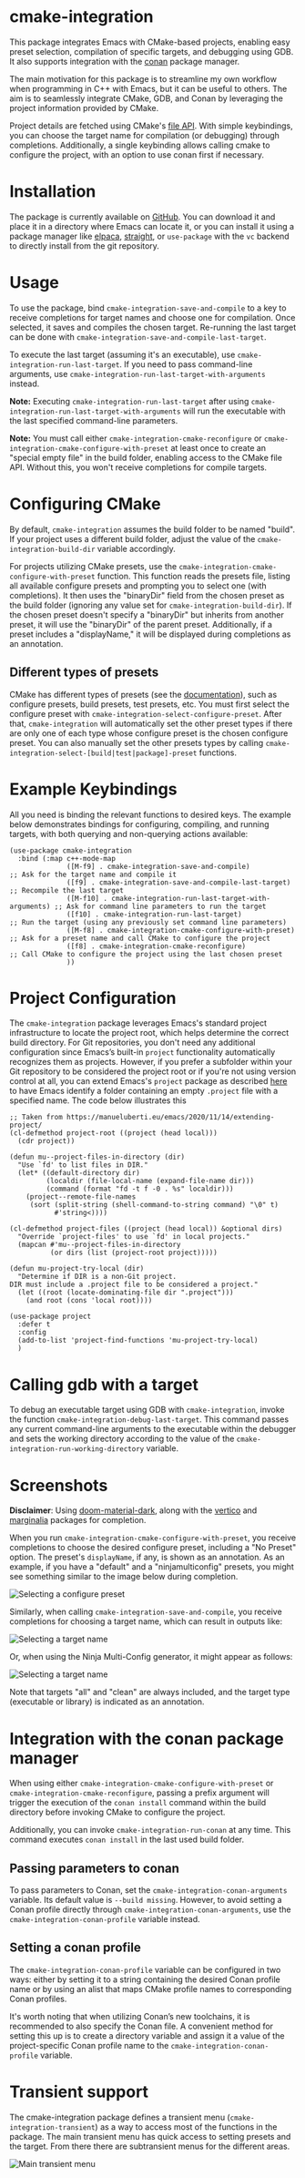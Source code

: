 # cmake-integration

This package integrates Emacs with CMake-based projects, enabling easy preset selection, compilation of specific
targets, and debugging using GDB. It also supports integration with the [conan](https://conan.io/) package manager.

The main motivation for this package is to streamline my own workflow when programming in C++ with Emacs, but it can be
useful to others. The aim is to seamlessly integrate CMake, GDB, and Conan by leveraging the project information
provided by CMake.

Project details are fetched using CMake's [file API](https://cmake.org/cmake/help/latest/manual/cmake-file-api.7.html).
With simple keybindings, you can choose the target name for compilation (or debugging) through completions.
Additionally, a single keybinding allows calling cmake to configure the project, with an option to use conan first if
necessary.


# Installation

The package is currently available on [GitHub](https://github.com/darcamo/cmake-integration). You can download it and
place it in a directory where Emacs can locate it, or you can install it using a package manager like
[elpaca](https://github.com/progfolio/elpaca), [straight](https://github.com/raxod502/straight.el), or `use-package`
with the `vc` backend to directly install from the git repository.


# Usage

To use the package, bind `cmake-integration-save-and-compile` to a key to receive completions for target names and
choose one for compilation. Once selected, it saves and compiles the chosen target. Re-running the last target can be
done with `cmake-integration-save-and-compile-last-target`.

To execute the last target (assuming it's an executable), use `cmake-integration-run-last-target`. If you need to pass
command-line arguments, use `cmake-integration-run-last-target-with-arguments` instead.

**Note:** Executing `cmake-integration-run-last-target` after using `cmake-integration-run-last-target-with-arguments`
will run the executable with the last specified command-line parameters.

**Note:** You must call either `cmake-integration-cmake-reconfigure` or `cmake-integration-cmake-configure-with-preset`
at least once to create an "special empty file" in the build folder, enabling access to the CMake file API. Without
this, you won't receive completions for compile targets.


# Configuring CMake

By default, `cmake-integration` assumes the build folder to be named "build". If your project uses a different build
folder, adjust the value of the `cmake-integration-build-dir` variable accordingly.

For projects utilizing CMake presets, use the `cmake-integration-cmake-configure-with-preset` function. This function
reads the presets file, listing all available configure presets and prompting you to select one (with completions). It
then uses the "binaryDir" field from the chosen preset as the build folder (ignoring any value set for
`cmake-integration-build-dir`). If the chosen preset doesn't specify a "binaryDir" but inherits from another preset, it
will use the "binaryDir" of the parent preset. Additionally, if a preset includes a "displayName," it will be displayed
during completions as an annotation.


## Different types of presets

CMake has different types of presets (see the
[documentation](https://cmake.org/cmake/help/latest/manual/cmake-presets.7.html)), such as configure presets, build
presets, test presets, etc. You must first select the configure preset with `cmake-integration-select-configure-preset`.
After that, `cmake-integration` will automatically set the other preset types if there are only one of each type whose
configure preset is the chosen configure preset. You can also manually set the other presets types by calling
`cmake-integration-select-[build|test|package]-preset` functions.


# Example Keybindings

All you need is binding the relevant functions to desired keys. The example below demonstrates bindings for configuring,
compiling, and running targets, with both querying and non-querying actions available:

```emacs-lisp
(use-package cmake-integration
  :bind (:map c++-mode-map
              ([M-f9] . cmake-integration-save-and-compile)                ;; Ask for the target name and compile it
              ([f9] . cmake-integration-save-and-compile-last-target)      ;; Recompile the last target
              ([M-f10] . cmake-integration-run-last-target-with-arguments) ;; Ask for command line parameters to run the target
              ([f10] . cmake-integration-run-last-target)                  ;; Run the target (using any previously set command line parameters)
              ([M-f8] . cmake-integration-cmake-configure-with-preset)     ;; Ask for a preset name and call CMake to configure the project
              ([f8] . cmake-integration-cmake-reconfigure)                 ;; Call CMake to configure the project using the last chosen preset
              ))
```

# Project Configuration

The `cmake-integration` package leverages Emacs's standard project infrastructure to locate the project root, which
helps determine the correct build directory. For Git repositories, you don't need any additional configuration since
Emacs’s built-in `project` functionality automatically recognizes them as projects. However, if you prefer a subfolder
within your Git repository to be considered the project root or if you're not using version control at all, you can
extend Emacs's `project` package as described [here](https://manueluberti.eu/posts/2020-11-14-extending-project/) to
have Emacs identify a folder containing an empty `.project` file with a specified name. The code below illustrates this

```emacs-lisp
;; Taken from https://manueluberti.eu/emacs/2020/11/14/extending-project/
(cl-defmethod project-root ((project (head local)))
  (cdr project))

(defun mu--project-files-in-directory (dir)
  "Use `fd' to list files in DIR."
  (let* ((default-directory dir)
         (localdir (file-local-name (expand-file-name dir)))
         (command (format "fd -t f -0 . %s" localdir)))
    (project--remote-file-names
     (sort (split-string (shell-command-to-string command) "\0" t)
           #'string<))))

(cl-defmethod project-files ((project (head local)) &optional dirs)
  "Override `project-files' to use `fd' in local projects."
  (mapcan #'mu--project-files-in-directory
          (or dirs (list (project-root project)))))

(defun mu-project-try-local (dir)
  "Determine if DIR is a non-Git project.
DIR must include a .project file to be considered a project."
  (let ((root (locate-dominating-file dir ".project")))
    (and root (cons 'local root))))

(use-package project
  :defer t
  :config
  (add-to-list 'project-find-functions 'mu-project-try-local)
  )
```


# Calling gdb with a target

To debug an executable target using GDB with `cmake-integration`, invoke the function
`cmake-integration-debug-last-target`. This command passes any current command-line arguments to the executable within
the debugger and sets the working directory according to the value of the `cmake-integration-run-working-directory`
variable.


# Screenshots

**Disclaimer**: Using [doom-material-dark](https://github.com/doomemacs/themes), along with the
[vertico](https://github.com/minad/vertico) and [marginalia](https://github.com/minad/marginalia) packages for
completion.

When you run `cmake-integration-cmake-configure-with-preset`, you receive completions to choose the desired configure
preset, including a "No Preset" option. The preset's `displayName`, if any, is shown as an annotation. As an example, if
you have a "default" and a "ninjamulticonfig" presets, you might see something similar to the image below during
completion.

![Selecting a configure preset](images/selecting-configuration.png)

Similarly, when calling `cmake-integration-save-and-compile`, you receive completions for choosing a target name, which
can result in outputs like:

![Selecting a target name](images/selecting-a-target.png)

Or, when using the Ninja Multi-Config generator, it might appear as follows:

![Selecting a target name](images/selecting-a-target-multi-config.png)

Note that targets "all" and "clean" are always included, and the target type (executable or library) is indicated as an
annotation.


# Integration with the conan package manager

When using either `cmake-integration-cmake-configure-with-preset` or `cmake-integration-cmake-reconfigure`, passing a
prefix argument will trigger the execution of the `conan install` command within the build directory before invoking
CMake to configure the project.

Additionally, you can invoke `cmake-integration-run-conan` at any time. This command executes `conan install` in the
last used build folder.


## Passing parameters to conan

To pass parameters to Conan, set the `cmake-integration-conan-arguments` variable. Its default value is `--build
missing`. However, to avoid setting a Conan profile directly through `cmake-integration-conan-arguments`, use the
`cmake-integration-conan-profile` variable instead.


## Setting a conan profile

The `cmake-integration-conan-profile` variable can be configured in two ways: either by setting it to a string
containing the desired Conan profile name or by using an alist that maps CMake profile names to corresponding Conan
profiles.

It's worth noting that when utilizing Conan’s new toolchains, it is recommended to also specify the Conan file. A
convenient method for setting this up is to create a directory variable and assign it a value of the project-specific
Conan profile name to the `cmake-integration-conan-profile` variable.


# Transient support

The cmake-integration package defines a transient menu (`cmake-integration-transient`) as a way to access most of the
functions in the package. The main transient menu has quick access to setting presets and the target. From there there
are subtransient menus for the different areas.

![Main transient menu](images/transient-menu.png)


<!-- Local Variables: -->
<!-- fill-column: 120 -->
<!-- End: -->
